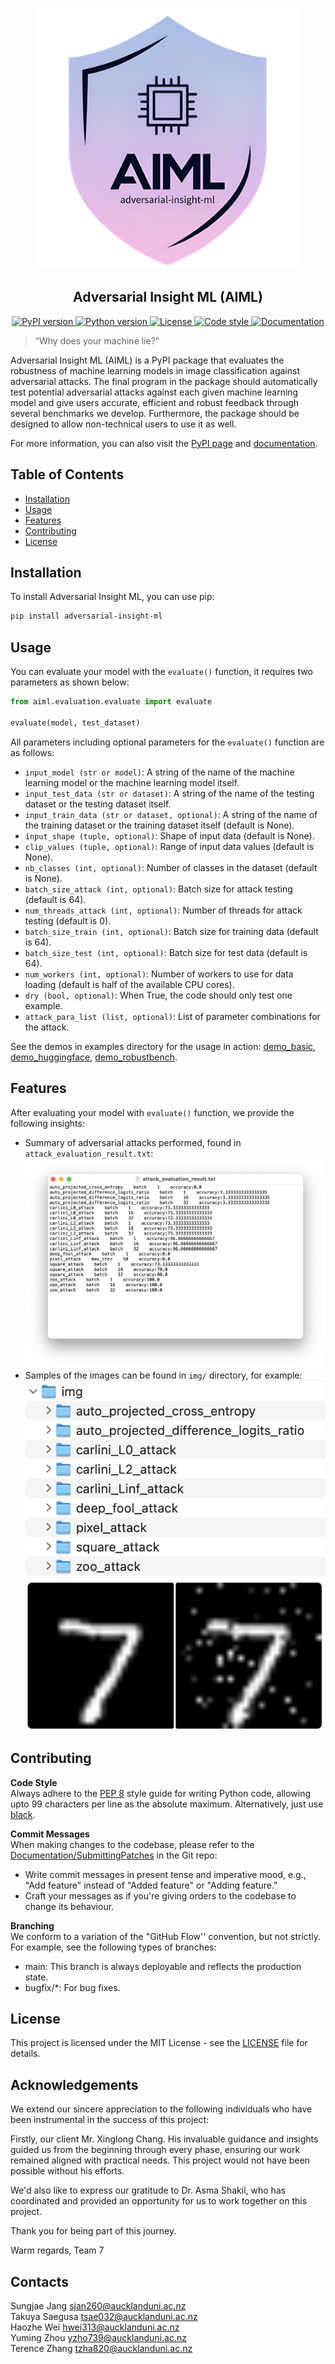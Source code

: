 <p align="center">
  <a href="https://uoa-compsci399-s2-2023.github.io/capstone-project-team-7/">
    <img
      src="./_static/logo.png"
      alt="AIML Logo"
      style="
        width: 418px;
        height: 418px;
        max-width: 100%;
        height: auto;
      "
    >
  </a>
</p>

<h2 align="center">Adversarial Insight ML (AIML)</h2>

<p align="center">
  <a href="https://pypi.org/project/adversarial-insight-ml/">
    <img src="https://badge.fury.io/py/adversarial-insight-ml.svg" alt="PyPI version" />
  </a>
 <a href="https://www.python.org/downloads/">
    <img src="https://img.shields.io/badge/python-3.9-blue.svg" alt="Python version" />
  </a>
  <a href="https://opensource.org/licenses/MIT">
    <img src="https://img.shields.io/badge/license-MIT-blue.svg" alt="License"
  </a>
  <a href="https://github.com/psf/black">
    <img src="https://img.shields.io/badge/code%20style-black-000000.svg" alt="Code style" />
  </a>
  <a href="https://uoa-compsci399-s2-2023.github.io/capstone-project-team-7/">
    <img src="https://img.shields.io/badge/Documentation-Click%20Here-blue.svg" alt="Documentation" />
  </a>
</p>

> “Why does your machine lie?”

Adversarial Insight ML (AIML) is a PyPI package that evaluates the robustness of machine learning models in image classification against adversarial attacks. The final program in the package should automatically test potential adversarial attacks against each given machine learning model and give users accurate, efficient and robust feedback through several benchmarks we develop. Furthermore, the package should be designed to allow non-technical users to use it as well.

For more information, you can also visit the [PyPI page](https://pypi.org/project/adversarial-insight-ml/) and [documentation](https://uoa-compsci399-s2-2023.github.io/capstone-project-team-7/).

## Table of Contents

- [Installation](#installation)
- [Usage](#usage)
- [Features](#features)
- [Contributing](#contributing)
- [License](#license)

## Installation

To install Adversarial Insight ML, you can use pip:

```bash
pip install adversarial-insight-ml
```

## Usage

You can evaluate your model with the `evaluate()` function, it requires two
parameters as shown below:

```python
from aiml.evaluation.evaluate import evaluate

evaluate(model, test_dataset)
```

All parameters including optional parameters for the `evaluate()` function are
as follows:

- `input_model (str or model)`: A string of the name of the machine learning model or the machine learning model itself.
- `input_test_data (str or dataset)`: A string of the name of the testing dataset or the testing dataset itself.
- `input_train_data (str or dataset, optional)`: A string of the name of the training dataset or the training dataset itself (default is None).
- `input_shape (tuple, optional)`: Shape of input data (default is None).
- `clip_values (tuple, optional)`: Range of input data values (default is None).
- `nb_classes (int, optional)`: Number of classes in the dataset (default is None).
- `batch_size_attack (int, optional)`: Batch size for attack testing (default is 64).
- `num_threads_attack (int, optional)`: Number of threads for attack testing (default is 0).
- `batch_size_train (int, optional)`: Batch size for training data (default is 64).
- `batch_size_test (int, optional)`: Batch size for test data (default is 64).
- `num_workers (int, optional)`: Number of workers to use for data loading (default is half of the available CPU cores).
- `dry (bool, optional)`: When True, the code should only test one example.
- `attack_para_list (list, optional)`: List of parameter combinations for the attack.

See the demos in examples directory for the usage in action:
[demo_basic](examples/demo_basic.ipynb),
[demo_huggingface](examples/demo_huggingface.ipynb),
[demo_robustbench](examples/demo_robustbench.ipynb).

## Features

After evaluating your model with `evaluate()` function, we provide
the following insights:

- Summary of adversarial attacks performed, found in `attack_evaluation_result.txt`:
  ![Alt text](_static/evaluation_example.png)
- Samples of the images can be found in `img/` directory, for example:
  ![Alt text](_static/img_overview.png)
  ![Alt text](_static/image_sample.png)

## Contributing

**Code Style**  
Always adhere to the [PEP 8](https://www.python.org/dev/peps/pep-0008/) style guide for writing Python code, allowing upto 99 characters per line as the absolute maximum. Alternatively, just use [black](https://github.com/psf/black).

**Commit Messages**  
When making changes to the codebase, please refer to the [Documentation/SubmittingPatches](https://git.kernel.org/pub/scm/git/git.git/tree/Documentation/SubmittingPatches?h=v2.36.1#n181) in the Git repo:

- Write commit messages in present tense and imperative mood, e.g., "Add feature" instead of "Added feature" or "Adding feature."
- Craft your messages as if you're giving orders to the codebase to change its behaviour.

**Branching**  
We conform to a variation of the "GitHub Flow'' convention, but not strictly. For example, see the following types of branches:

- main: This branch is always deployable and reflects the production state.
- bugfix/\*: For bug fixes.

## License

This project is licensed under the MIT License - see the [LICENSE](LICENSE) file for details.

## Acknowledgements

We extend our sincere appreciation to the following individuals who have been instrumental in the success of this project:

Firstly, our client Mr. Xinglong Chang. His invaluable guidance and insights guided us from the beginning through every phase, ensuring our work remained aligned with practical needs. This project would not have been possible without his efforts.

We'd also like to express our gratitude to Dr. Asma Shakil, who has coordinated and provided an opportunity for us to work together on this project.

Thank you for being part of this journey.

Warm regards,
Team 7

## Contacts

Sungjae Jang sjan260@aucklanduni.ac.nz  
Takuya Saegusa tsae032@aucklanduni.ac.nz  
Haozhe Wei hwei313@aucklanduni.ac.nz  
Yuming Zhou yzho739@aucklanduni.ac.nz  
Terence Zhang tzha820@aucklanduni.ac.nz
